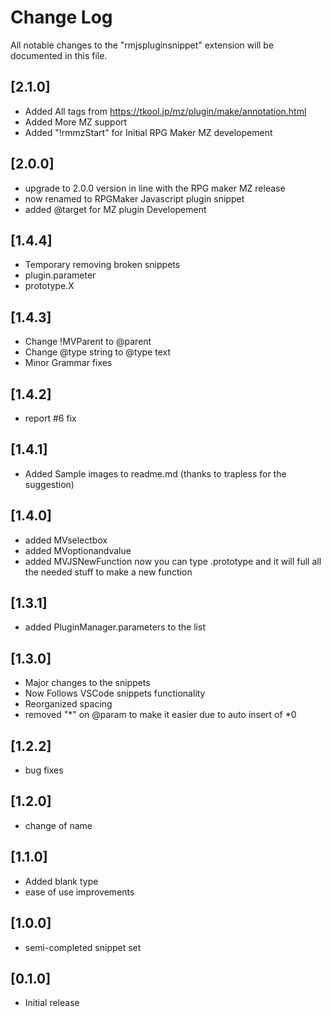 # Change Log

All notable changes to the "rmjspluginsnippet" extension will be documented in this file.
## [2.1.0]
- Added All tags from https://tkool.jp/mz/plugin/make/annotation.html
- Added More MZ support
- Added "!rmmzStart" for Initial RPG Maker MZ developement

## [2.0.0]
- upgrade to 2.0.0 version in line with the RPG maker MZ release
 - now renamed to RPGMaker Javascript plugin snippet
- added @target for MZ plugin Developement

## [1.4.4]
- Temporary removing broken snippets
 - plugin.parameter
 - prototype.X

## [1.4.3]
- Change !MVParent to @parent
- Change @type string to @type text
- Minor Grammar fixes

## [1.4.2]
- report #6 fix

## [1.4.1]
- Added Sample images to readme.md (thanks to trapless for the suggestion)
## [1.4.0]
- added MVselectbox
- added MVoptionandvalue
- added MVJSNewFunction
now you can type .prototype and it will full all the needed stuff to make a new function
## [1.3.1]
- added PluginManager.parameters to the list
## [1.3.0]
- Major changes to the snippets
 - Now Follows VSCode snippets functionality
- Reorganized spacing
- removed "*" on @param to make it easier due to auto insert of *0

## [1.2.2]
- bug fixes

## [1.2.0]
- change of name

## [1.1.0]
- Added blank type
- ease of use improvements

## [1.0.0]
- semi-completed snippet set

## [0.1.0]

- Initial release